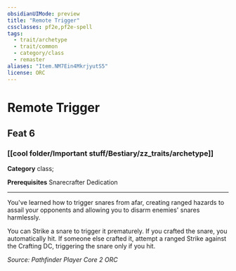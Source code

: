 ```yaml
---
obsidianUIMode: preview
title: "Remote Trigger"
cssclasses: pf2e,pf2e-spell
tags:
  - trait/archetype
  - trait/common
  - category/class
  - remaster
aliases: "Item.NM7Ein4MkrjyutS5"
license: ORC
---
```

# Remote Trigger
## Feat 6
### [[cool folder/Important stuff/Bestiary/zz_traits/archetype]]

**Category** class; 



**Prerequisites** Snarecrafter Dedication
* * *
You've learned how to trigger snares from afar, creating ranged hazards to assail your opponents and allowing you to disarm enemies' snares harmlessly.

You can Strike a snare to trigger it prematurely. If you crafted the snare, you automatically hit. If someone else crafted it, attempt a ranged Strike against the Crafting DC, triggering the snare only if you hit.

*Source: Pathfinder Player Core 2*
*ORC*